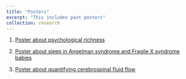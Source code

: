 ```yaml
---
title: "Posters"
excerpt: "This includes past posters"
collection: research
---
```


1. [Poster about psychological richness](images/spsp.pdf)

2. [Poster about sleep in Angelman syndrome and Fragile X syndrome babies](images/sleep_poster.pdf)

3. [Poster about quantifying cerebrospinal fluid flow](images/IMSI_Draftb.png)
